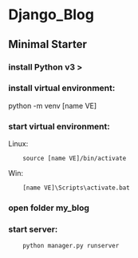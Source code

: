# Django_Blog

## Minimal Starter

### install Python v3 >

### install virtual environment:
  
  python -m venv [name VE]
  
### start virtual environment:

  Linux:
  
        source [name VE]/bin/activate
        
  Win:
  
        [name VE]\Scripts\activate.bat
       
### open folder my_blog

### start server:

        python manager.py runserver

